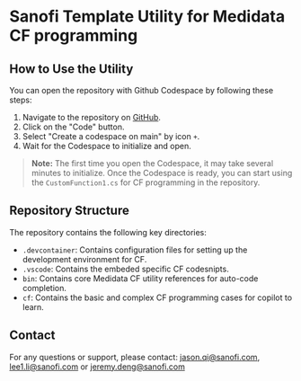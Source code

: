 # Sanofi Template Utility for Medidata CF programming

## How to Use the Utility

You can open the repository with Github Codespace by following these steps:
1. Navigate to the repository on [GitHub](https://github.com/I0424672/Sanofi_CF_Utility_NET8).
2. Click on the "Code" button.
3. Select "Create a codespace on main" by icon `+`.
4. Wait for the Codespace to initialize and open.

> **Note:** The first time you open the Codespace, it may take several minutes to initialize. Once the Codespace is ready, you can start using the `CustomFunction1.cs` for CF programming in the repository.

## Repository Structure

The repository contains the following key directories:

- `.devcontainer`: Contains configuration files for setting up the development environment for CF.
- `.vscode`: Contains the embeded specific CF codesnipts.
- `bin`: Contains core Medidata CF utility references for auto-code completion.
- `cf`: Contains the basic and complex CF programming cases for copilot to learn.

## Contact

For any questions or support, please contact: [jason.qi@sanofi.com](mailto:jason.qi@sanofi.com), [lee1.li@sanofi.com](mailto:lee1.li@sanofi.com) or [jeremy.deng@sanofi.com](mailto:jeremy.deng@sanofi.com)

